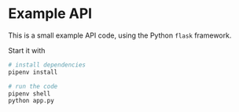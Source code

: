 # Example API

This is a small example API code, using the Python `flask` framework.

Start it with

```bash
# install dependencies
pipenv install

# run the code
pipenv shell
python app.py
```

